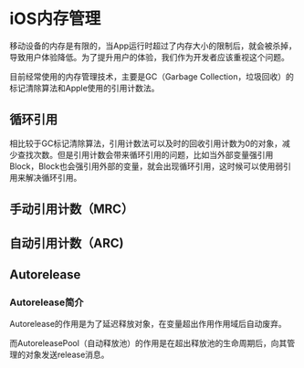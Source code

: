# iOS内存管理

移动设备的内存是有限的，当App运行时超过了内存大小的限制后，就会被杀掉，导致用户体验降低。为了提升用户的体验，我们作为开发者应该重视这个问题。

目前经常使用的内存管理技术，主要是GC（Garbage Collection，垃圾回收）的标记清除算法和Apple使用的引用计数法。

## 循环引用

相比较于GC标记清除算法，引用计数法可以及时的回收引用计数为0的对象，减少查找次数。但是引用计数会带来循环引用的问题，比如当外部变量强引用Block，Block也会强引用外部的变量，就会出现循环引用，这时候可以使用弱引用来解决循环引用。

## 手动引用计数（MRC）

## 自动引用计数（ARC)



## Autorelease

### Autorelease简介

Autorelease的作用是为了延迟释放对象，在变量超出作用作用域后自动废弃。

而AutoreleasePool（自动释放池）的作用是在超出释放池的生命周期后，向其管理的对象发送release消息。





